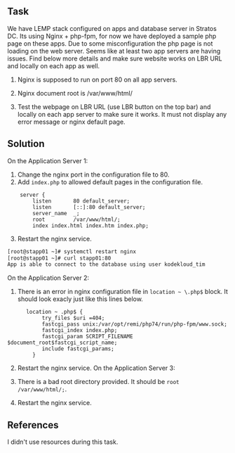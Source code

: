 ## Task
We have LEMP stack configured on apps and database server in Stratos DC. Its using Nginx + php-fpm, for now we have deployed a sample php page on these apps. Due to some misconfiguration the php page is not loading on the web server. Seems like at least two app servers are having issues. Find below more details and make sure website works on LBR URL and locally on each app as well.



1. Nginx is supposed to run on port 80 on all app servers.

2. Nginx document root is /var/www/html/

3. Test the webpage on LBR URL (use LBR button on the top bar) and locally on each app server to make sure it works. It must not display any error message or nginx default page.
## Solution
On the Application Server 1:

1. Change the nginx port in the configuration file to 80.
2. Add `index.php` to allowed default pages in the configuration file.

```
    server {
        listen       80 default_server;
        listen       [::]:80 default_server;
        server_name  _;
        root         /var/www/html/;
        index index.html index.htm index.php;
```
3. Restart the nginx service.
```sh
[root@stapp01 ~]# systemctl restart nginx
[root@stapp01 ~]# curl stapp01:80
App is able to connect to the database using user kodekloud_tim
```
  On the Application Server 2:

  1. There is an error in nginx configuration file in `location ~ \.php$` block.
  It should look exacly just like this lines below.
```
      location ~ .php$ {
           try_files $uri =404;
           fastcgi_pass unix:/var/opt/remi/php74/run/php-fpm/www.sock;
           fastcgi_index index.php;
           fastcgi_param SCRIPT_FILENAME $document_root$fastcgi_script_name;
           include fastcgi_params;
        }
```
2. Restart the nginx service.
On the Application Server 3:

1. There is a bad root directory provided. It should be `root         /var/www/html/;`.
2. Restart the nginx service.
## References
I didn't use resources during this task.
